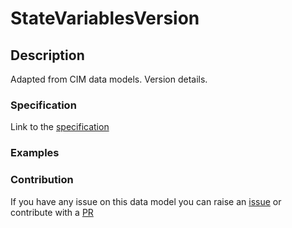 # StateVariablesVersion

## Description 

Adapted from CIM data models. Version details.
### Specification

Link to the [specification](https://smart-data-models.github.io/dataModel.EnergyCIM/StateVariablesVersion/doc/spec.md)
### Examples
### Contribution

 If you have any issue on this data model you can raise an [issue](https://github.com/smart-data-models/dataModel.EnergyCIM/issues)  or contribute with a [PR](https://github.com/smart-data-models/dataModel.EnergyCIM/pulls)